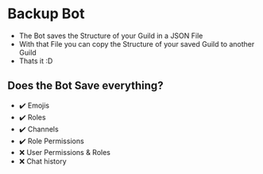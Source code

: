 # Backup Bot

 - The Bot saves the Structure of your Guild in a JSON File
 - With that File you can copy the Structure of your saved Guild to another Guild
 - Thats it :D
 
 
 
 ## Does the Bot Save everything?
 - ✔️ Emojis
 - ✔️ Roles
 - ✔️ Channels
 - ✔️ Role Permissions
 - ❌ User Permissions & Roles
 - ❌ Chat history
